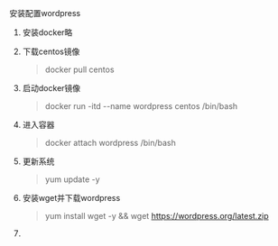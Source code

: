 安装配置wordpress

1. 安装docker略

2. 下载centos镜像 

   > docker pull centos

3. 启动docker镜像

   > docker run -itd --name wordpress centos /bin/bash

4. 进入容器

   > docker attach wordpress /bin/bash

5. 更新系统

   > yum update -y

6. 安装wget并下载wordpress

   > yum install wget -y && wget https://wordpress.org/latest.zip

7. 